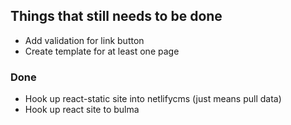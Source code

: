 ## Things that still needs to be done
* Add validation for link button
* Create template for at least one page

### Done
* Hook up react-static site into netlifycms (just means pull data)
* Hook up react site to bulma 